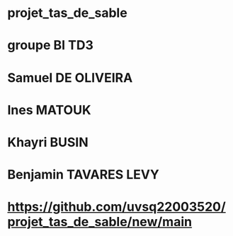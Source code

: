 # projet_tas_de_sable
# groupe BI TD3
# Samuel DE OLIVEIRA
# Ines MATOUK
# Khayri BUSIN
# Benjamin TAVARES LEVY
# https://github.com/uvsq22003520/projet_tas_de_sable/new/main
